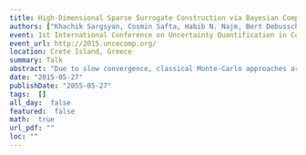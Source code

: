 ```yaml
---
title: High-Dimensional Sparse Surrogate Construction via Bayesian Compressive Sensing
authors: ["Khachik Sargsyan, Cosmin Safta, Habib N. Najm, Bert Debusschere, Daniel Ricciuto, Peter Thornton"]
event: 1st International Conference on Uncertainty Quantification in Computational Sciences and Engineering
event_url: http://2015.uncecomp.org/
location: Crete Island, Greece
summary: Talk
abstract: "Due to slow convergence, classical Monte-Carlo approaches are ineffective for computationally<br>intensive studies of complex models as they require prohibitively many sampled<br>simulations for reasonable accuracy. Targeting high-dimensional systems, we build computationally<br>inexpensive surrogate models in order to accelerate both forward (e.g., uncertainty<br>propagation and sensitivity analysis) and inverse (e.g., calibration) uncertainty quantification<br>studies. We apply Polynomial Chaos (PC) spectral expansions to build surrogate relationships<br>between output quantities and model parameters using as few forward model simulations as<br>possible.<br>For a complex model with a large number of input parameters, building a PC surrogate<br>model is challenged by high dimensionality: there is typically insufficient model simulation<br>data as well as a prohibitively large number of spectral basis terms. Bayesian compressive<br>sensing (BCS) approach is employed in order to detect a sparse polynomial basis set that best<br>captures the model outputs. We enhance the BCS algorithm with iterative basis growth and<br>reweighing that effectively searches polynomial space for an optimal, sparse basis set.<br>Besides proof-of-concept studies for synthetic models, the technique is demonstrated on the<br>Community Land Model with more than 50 input parameters. The outcome of the algorithm<br>is then employed for forward uncertainty propagation and variance-based sensitivity analysis,<br>leading to dimensionality reduction. Furthermore, we illustrate how the computationally inexpensive<br>surrogate greatly accelerates statistical methods for parameter estimation, where one<br>relies on observational data to estimate input parameters with quantified uncertainty, using<br>Markov Chain Monte Carlo sampling.<br><br> Talk given by Kenny Chowdhary."
date: "2015-05-27"
publishDate: "2055-05-27"
tags:  []
all_day:  false
featured:  false
math:  true
url_pdf: ""
loc: ""
---
```

